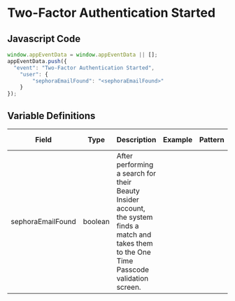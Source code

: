 # Two-Factor Authentication Started

### 

## Javascript Code
```js
window.appEventData = window.appEventData || [];
appEventData.push({
  "event": "Two-Factor Authentication Started",
    "user": {
        "sephoraEmailFound": "<sephoraEmailFound>"
    }
});
```

## Variable Definitions

|Field|Type|Description|Example|Pattern|Min Length|Max Length|Minimum|Maximum|Multiple Of|
| --- | --- | --- | --- | --- | --- | --- | --- | --- | --- |
|sephoraEmailFound|boolean|After performing a search for their Beauty Insider account, the system finds a match and takes them to the One Time Passcode validation screen.||||||||
